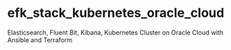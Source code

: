 # efk_stack_kubernetes_oracle_cloud
Elasticsearch, Fluent Bit, Kibana, Kubernetes Cluster on Oracle Cloud with Ansible and Terraform
